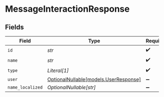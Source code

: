 # MessageInteractionResponse


## Fields

| Field                                                              | Type                                                               | Required                                                           | Description                                                        |
| ------------------------------------------------------------------ | ------------------------------------------------------------------ | ------------------------------------------------------------------ | ------------------------------------------------------------------ |
| `id`                                                               | *str*                                                              | :heavy_check_mark:                                                 | N/A                                                                |
| `name`                                                             | *str*                                                              | :heavy_check_mark:                                                 | N/A                                                                |
| `type`                                                             | *Literal[1]*                                                       | :heavy_check_mark:                                                 | N/A                                                                |
| `user`                                                             | [OptionalNullable[models.UserResponse]](../models/userresponse.md) | :heavy_minus_sign:                                                 | N/A                                                                |
| `name_localized`                                                   | *OptionalNullable[str]*                                            | :heavy_minus_sign:                                                 | N/A                                                                |